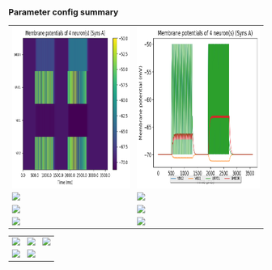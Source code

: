 ### Parameter config summary 
<table>

<tr>
  <td><a href="neurons_A_Syns.png"><img alt=" " src="neurons_A_Syns.png" height="320"/></a></td>
  <td><a href="traces_neuron_Syns_A.png"><img alt=" " src="traces_neuron_Syns_A.png" height="320"/></a></td>
</tr>

<tr>
  <td><a href="neuron_activity_A_Syns.png"><img alt=" " src="neuron_activity_A_Syns.png" height="320"/></a></td>
  <td><a href="traces_neuron_activity_Syns_A.png"><img alt=" " src="traces_neuron_activity_Syns_A.png" height="320"/></a></td>
</tr>

<tr>
  <td><a href="muscles_A_Syns.png"><img alt=" " src="muscles_A_Syns.png" height="320"/></a></td>
  <td><a href="traces_muscles_Syns_A.png"><img alt=" " src="traces_muscles_Syns_A.png" height="320"/></a></td>
</tr>

<tr>
  <td><a href="muscle_activity_A_Syns.png"><img alt=" " src="muscle_activity_A_Syns.png" height="320"/></a></td>
  <td><a href="traces_muscles_activity_Syns_A.png"><img alt=" " src="traces_muscles_activity_Syns_A.png" height="320"/></a></td>
</tr>
</table>
<table>

<tr><td><a href="c302_A_Syns_exc_to_neurons.png"><img alt=" " src="c302_A_Syns_exc_to_neurons.png" height="320"/></a></td>

  <td><a href="c302_A_Syns_inh_to_neurons.png"><img alt=" " src="c302_A_Syns_inh_to_neurons.png" height="320"/></a></td>

  <td><a href="c302_A_Syns_elec_to_neurons.png"><img alt=" " src="c302_A_Syns_elec_to_neurons.png" height="320"/></a></td></tr>

<tr><td><a href="c302_A_Syns_exc_to_muscles.png"><img alt=" " src="c302_A_Syns_exc_to_muscles.png" height="320"/></a></td>

  <td><a href="c302_A_Syns_inh_to_muscles.png"><img alt=" " src="c302_A_Syns_inh_to_muscles.png" height="320"/></a></td></tr>
</table>
